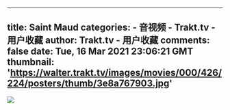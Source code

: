 
---
title: Saint Maud
categories: 
    - 音视频
    - Trakt.tv - 用户收藏
author: Trakt.tv - 用户收藏
comments: false
date: Tue, 16 Mar 2021 23:06:21 GMT
thumbnail: 'https://walter.trakt.tv/images/movies/000/426/224/posters/thumb/3e8a767903.jpg'
---

<div>   
<img src="https://walter.trakt.tv/images/movies/000/426/224/posters/thumb/3e8a767903.jpg" style="max-width: 100%;" referrerpolicy="no-referrer">  
</div>
            